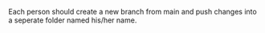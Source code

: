 

Each person should create a new branch from main and push changes into a seperate folder named his/her name.
